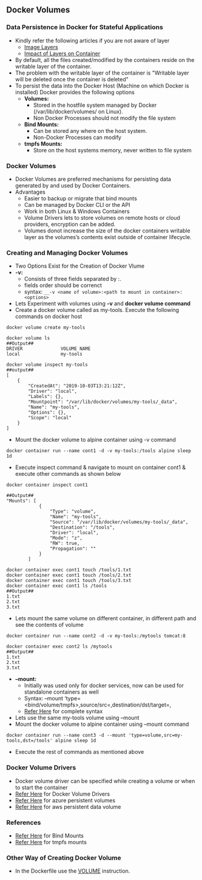 Docker Volumes
--------------

### Data Persistence in Docker for Stateful Applications
* Kindly refer the following articles if you are not aware of layer
  * [Image Layers](https://github.com/codesquareZone/Docker-Image-Layers-and-containers-Part-2/blob/master/dc.md)
  * [Impact of Layers on Container](https://github.com/codesquareZone/Docker-Image-Layers-and-containers/blob/master/Docker%20Image%20Layers%20and%20containers.md)
* By default, all the files created/modified by the containers reside on the writable layer of the container.
* The problem with the writable layer of the container is "Writable layer will be deleted once the container is deleted"
* To persist the data into the Docker Host (Machine on which Docker is installed) Docker provides the following options
   * **Volumes:**
       * Stored in the hostfile system managed by Docker (/var/lib/docker/volumes/ on Linux).
       * Non Docker Processes should not modify the file system
   * **Bind Mounts:**
       * Can be stored any where on the host system.
       * Non-Docker Processes can modify
   * **tmpfs Mounts:**
       * Store on the host systems memory, never written to file system
### Docker Volumes
* Docker Volumes are preferred mechanisms for persisting data generated by and used by Docker Containers.
* Advantages
    * Easier to backup or migrate that bind mounts
    * Can be managed by Docker CLI or the API
    * Work in both Linux & Windows Containers
    * Volume Drivers lets to store volumes on remote hosts or cloud providers, encryption can be added.
    * Volumes donot increase the size of the docker containers writable layer as the volumes’s contents exist outside of container lifecycle.

### Creating and Managing Docker Volumes
* Two Options Exist for the Creation of Docker Vlume
* **-v:**
    * Consists of three fields separated by :.
    * fields order should be correnct
    * syntax: `__-v <name of volume>:<path to mount in container>:<options>`
* Lets Experiment with volumes using **-v** and **docker volume command**
* Create a docker volume called as my-tools. Execute the following commands on docker host
```
docker volume create my-tools

docker volume ls 
##Output##
DRIVER              VOLUME NAME
local               my-tools

docker volume inspect my-tools
##output##
[
    {
        "CreatedAt": "2019-10-03T13:21:12Z",
        "Driver": "local",
        "Labels": {},
        "Mountpoint": "/var/lib/docker/volumes/my-tools/_data",
        "Name": "my-tools",
        "Options": {},
        "Scope": "local"
    }
]
```    
* Mount the docker volume to alpine container using -v command

`docker container run --name cont1 -d -v my-tools:/tools alpine sleep 1d`
* Execute inspect command & navigate to mount on container cont1 & execute other commands as shown below
```
docker container inspect cont1

##Output##
"Mounts": [
            {
                "Type": "volume",
                "Name": "my-tools",
                "Source": "/var/lib/docker/volumes/my-tools/_data",
                "Destination": "/tools",
                "Driver": "local",
                "Mode": "z",
                "RW": true,
                "Propagation": ""
            }
        ]

docker container exec cont1 touch /tools/1.txt
docker container exec cont1 touch /tools/2.txt
docker container exec cont1 touch /tools/3.txt
docker container exec cont1 ls /tools
##Output##
1.txt
2.txt
3.txt
```

* Lets mount the same volume on different container, in different path and see the contents of volume
```
docker container run --name cont2 -d -v my-tools:/mytools tomcat:8

docker container exec cont2 ls /mytools
##Output##
1.txt
2.txt
3.txt
```
* **–mount:**
    * Initially was used only for docker services, now can be used for standalone containers as well
    * Syntax: –mount ‘type=<bind/volume/tmpfs>,source/src=<nameofvolume>,destination/dst/target=<mountpath in container>,
    * [Refer Here](https://docs.docker.com/storage/volumes/#choose-the--v-or---mount-flag) for complete syntax
* Lets use the same my-tools volume using –mount
* Mount the docker volume to alpine container using –mount command

`docker container run --name cont3 -d --mount 'type=volume,src=my-tools,dst=/tools' alpine sleep 1d`    
* Execute the rest of commands as mentioned above
### Docker Volume Drivers
* Docker volume driver can be specified while creating a volume or when to start the container
* [Refer Here](https://hub.docker.com/search?q=&type=plugin&category=volume) for Docker Volume Drivers
* [Refer Here](https://learn.microsoft.com/en-us/azure/aks/azure-csi-disk-storage-provision) for azure persistent volumes
* [Refer Here](https://docs.aws.amazon.com/AmazonECS/latest/bestpracticesguide/storage.html) for aws persistent data volume

### References
* [Refer Here](https://docs.docker.com/storage/bind-mounts/) for Bind Mounts
* [Refer Here](https://docs.docker.com/storage/tmpfs/) for tmpfs mounts
### Other Way of Creating Docker Volume
* In the Dockerfile use the [VOLUME](https://docs.docker.com/reference/dockerfile/#volume) instruction.
